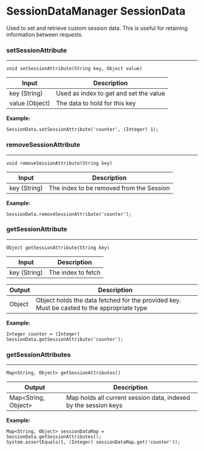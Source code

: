 # SessionDataManager SessionData #

Used to set and retrieve custom session data. This is useful for retaining information between requests.

### setSessionAttribute ###
- - - -

``` void setSessionAttribute(String key, Object value) ```

Input            | Description
-----------------| ---------------------------------------
key (String)     | Used as index to get and set the value
value (Object)   | The data to hold for this key

**Example:**
```
SessionData.setSessionAttribute('counter', (Integer) 1);
```

### removeSessionAttribute ###
- - - -

``` void removeSessionAttribute(String key) ```

Input            | Description
-----------------| ---------------------------------------
key (String)     | The index to be removed from the Session

**Example:**
```
SessionData.removeSessionAttribute('counter');
```

### getSessionAttribute ###
- - - -

``` Object getSessionAttribute(String key) ```

Input            | Description
-----------------| ---------------------------------------
key (String)     | The index to fetch


Output           | Description
-----------------| ---------------------------------------
Object	         | Object holds the data fetched for the provided key. Must be casted to the appropriate type

**Example:**
```
Integer counter = (Integer) SessionData.getSessionAttribute('counter');
```

### getSessionAttributes ###
- - - -

``` Map<String, Object> getSessionAttributes() ```

Output               | Description
---------------------| ---------------------------------------
Map<String, Object>	 | Map holds all current session data, indexed by the session keys

**Example:**
```
Map<String, Object> sessionDataMap = SessionData.getSessionAttributes();
System.assertEquals(1, (Integer) sessionDataMap.get('counter'));
```
